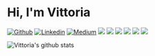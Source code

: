 # Hi, I'm Vittoria

[![Github](https://img.shields.io/badge/-Github-000?style=flat-square&logo=Github&logoColor=white&link=https://github.com/viborotto)](https://github.com/viborotto)
[![Linkedin](https://img.shields.io/badge/-LinkedIn-blue?style=flat-square&logo=Linkedin&logoColor=white&link=https://www.linkedin.com/in/vittoria-borotto/)](https://www.linkedin.com/in/vittoria-borotto/)
[![Medium](https://aleen42.github.io/badges/src/medium.svg?style=flat-square&logo=Linkedin&logoColor=white&link=https://medium.com/@vittoriaborotto)](https://medium.com/@vittoriaborotto)
<img src="https://img.shields.io/badge/Back End-Java-f55247"/>
<img src="https://img.shields.io/badge/Docker-blue"/>
<img src="https://img.shields.io/badge/aws-certified-yellow"/>
<img src="https://img.shields.io/badge/python-curious-blue"/>
<img src="https://img.shields.io/badge/golang-apprentice?style=flat-square&label=apprentice&color=add8e6"/>
<img src="https://img.shields.io/badge/kubernetes-vi?style=flat-square&color=blue"/>



![Vittoria's github stats](https://github-readme-stats.vercel.app/api?username=viborotto&show_icons=true&theme=tokyonight)




